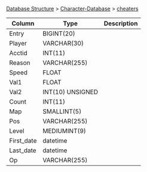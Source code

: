 [Database Structure](Database-Structure) > [Character-Database](Character-Database) > [cheaters](cheaters)

Column | Type | Description
--- | --- | ---
Entry | BIGINT(20) | 
Player | VARCHAR(30) | 
Acctid | INT(11) | 
Reason | VARCHAR(255) | 
Speed | FLOAT | 
Val1 | FLOAT | 
Val2 | INT(10) UNSIGNED | 
Count | INT(11) | 
Map | SMALLINT(5) | 
Pos | VARCHAR(255) | 
Level | MEDIUMINT(9) | 
First_date | datetime | 
Last_date | datetime | 
Op | VARCHAR(255) | 
